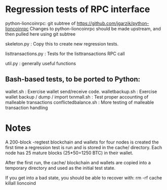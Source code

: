 Regression tests of RPC interface
=================================

python-lioncoinrpc: git subtree of https://github.com/jgarzik/python-lioncoinrpc
Changes to python-lioncoinrpc should be made upstream, and then
pulled here using git subtree

skeleton.py : Copy this to create new regression tests.

listtransactions.py : Tests for the listtransactions RPC call

util.py : generally useful functions

Bash-based tests, to be ported to Python:
-----------------------------------------
wallet.sh : Exercise wallet send/receive code.
walletbackup.sh : Exercise wallet backup / dump / import
txnmall.sh : Test proper accounting of malleable transactions
conflictedbalance.sh : More testing of malleable transaction handling

Notes
=====

A 200-block -regtest blockchain and wallets for four nodes
is created the first time a regression test is run and
is stored in the cache/ directory. Each node has 25 mature
blocks (25*50=1250 BTC) in their wallet.

After the first run, the cache/ blockchain and wallets are
copied into a temporary directory and used as the initial
test state.

If you get into a bad state, you should be able
to recover with:
  rm -rf cache
  killall lioncoind
